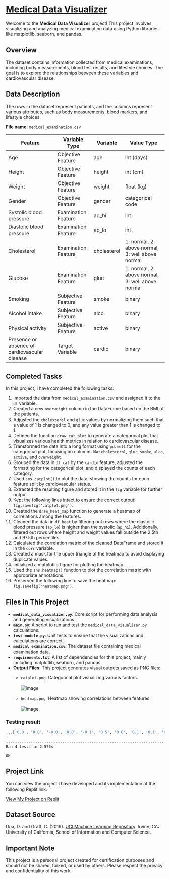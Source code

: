 # [Medical Data Visualizer](https://www.freecodecamp.org/learn/data-analysis-with-python/data-analysis-with-python-projects/medical-data-visualizer)

Welcome to the **Medical Data Visualizer** project! This project involves visualizing and analyzing medical examination data using Python libraries like matplotlib, seaborn, and pandas.

## Overview

The dataset contains information collected from medical examinations, including body measurements, blood test results, and lifestyle choices. The goal is to explore the relationships between these variables and cardiovascular disease.

## Data Description

The rows in the dataset represent patients, and the columns represent various attributes, such as body measurements, blood markers, and lifestyle choices.

**File name**: `medical_examination.csv`

| Feature                        | Variable Type         | Variable            | Value Type                      |
|--------------------------------|-----------------------|---------------------|---------------------------------|
| Age                            | Objective Feature     | age                 | int (days)                      |
| Height                         | Objective Feature     | height              | int (cm)                        |
| Weight                         | Objective Feature     | weight              | float (kg)                      |
| Gender                         | Objective Feature     | gender              | categorical code                |
| Systolic blood pressure        | Examination Feature   | ap_hi               | int                             |
| Diastolic blood pressure       | Examination Feature   | ap_lo               | int                             |
| Cholesterol                    | Examination Feature   | cholesterol         | 1: normal, 2: above normal, 3: well above normal |
| Glucose                        | Examination Feature   | gluc                | 1: normal, 2: above normal, 3: well above normal |
| Smoking                        | Subjective Feature    | smoke               | binary                          |
| Alcohol intake                 | Subjective Feature    | alco                | binary                          |
| Physical activity              | Subjective Feature    | active              | binary                          |
| Presence or absence of cardiovascular disease | Target Variable | cardio              | binary                          |

## Completed Tasks

In this project, I have completed the following tasks:

1. Imported the data from `medical_examination.csv` and assigned it to the `df` variable.
2. Created a new `overweight` column in the DataFrame based on the BMI of the patients.
3. Adjusted the `cholesterol` and `gluc` values by normalizing them such that a value of 1 is changed to 0, and any value greater than 1 is changed to 1.
4. Defined the function `draw_cat_plot` to generate a categorical plot that visualizes various health metrics in relation to cardiovascular disease.
5. Transformed the data into a long format using `pd.melt` for the categorical plot, focusing on columns like `cholesterol`, `gluc`, `smoke`, `alco`, `active`, and `overweight`.
6. Grouped the data in `df_cat` by the `cardio` feature, adjusted the formatting for the categorical plot, and displayed the counts of each category.
7. Used `sns.catplot()` to plot the data, showing the counts for each feature split by cardiovascular status.
8. Extracted the resulting figure and stored it in the `fig` variable for further output.
9. Kept the following lines intact to ensure the correct output: `fig.savefig('catplot.png')`.
10. Created the `draw_heat_map` function to generate a heatmap of correlations among the features.
11. Cleaned the data in `df_heat` by filtering out rows where the diastolic blood pressure (`ap_lo`) is higher than the systolic (`ap_hi`). Additionally, filtered out rows where height and weight values fall outside the 2.5th and 97.5th percentiles.
12. Calculated the correlation matrix of the cleaned DataFrame and stored it in the `corr` variable.
13. Created a mask for the upper triangle of the heatmap to avoid displaying duplicate values.
14. Initialized a matplotlib figure for plotting the heatmap.
15. Used the `sns.heatmap()` function to plot the correlation matrix with appropriate annotations.
16. Preserved the following line to save the heatmap: `fig.savefig('heatmap.png')`.

## Files in This Project

- **`medical_data_visualizer.py`**: Core script for performing data analysis and generating visualizations.
- **`main.py`**: A script to run and test the `medical_data_visualizer.py` calculations.
- **`test_module.py`**: Unit tests to ensure that the visualizations and calculations are correct.
- **`medical_examination.csv`**: The dataset file containing medical examination data.
- **`requirements.txt`**: A list of dependencies for this project, mainly including matplotlib, seaborn, and pandas.
- **Output Files**: This project generates visual outputs saved as PNG files:
  - `catplot.png`: Categorical plot visualizing various factors.
    <br></br>
    ![image](https://github.com/user-attachments/assets/fd0ddb05-178d-4a64-9d0f-2402c1746240)

  - `heatmap.png`: Heatmap showing correlations between features.
    <br></br>
    ![image](https://github.com/user-attachments/assets/dc08e71b-d6c8-4300-8aaa-2f12445d7db0)

 
### Testing result
```bash
...['0.0', '0.0', '-0.0', '0.0', '-0.1', '0.5', '0.0', '0.1', '0.1', '0.3', '0.0', '0.0', '0.0', '0.0', '0.0', '0.0', '0.2', '0.1', '0.0', '0.2', '0.1', '0.0', '0.1', '-0.0', '-0.1', '0.1', '0.0', '0.2', '0.0', '0.1', '-0.0', '-0.0', '0.1', '0.0', '0.1', '0.4', '-0.0', '-0.0', '0.3', '0.2', '0.1', '-0.0', '0.0', '0.0', '-0.0', '-0.0', '-0.0', '0.2', '0.1', '0.1', '0.0', '0.0', '0.0', '0.0', '0.3', '0.0', '-0.0', '0.0', '-0.0', '-0.0', '-0.0', '0.0', '0.0', '-0.0', '0.0', '0.0', '0.0', '0.2', '0.0', '-0.0', '0.2', '0.1', '0.3', '0.2', '0.1', '-0.0', '-0.0', '-0.0', '-0.0', '0.1', '-0.1', '-0.1', '0.7', '0.0', '0.2', '0.1', '0.1', '-0.0', '0.0', '-0.0', '0.1']
.
----------------------------------------------------------------------
Ran 4 tests in 2.576s

OK
```

## Project Link

You can view the project I have developed and its implementation at the following Replit link:

[View My Project on Replit](https://replit.com/@fxrdhan/Medical-Data-Visualizer?v=1)

## Dataset Source

Dua, D. and Graff, C. (2019). [UCI Machine Learning Repository](http://archive.ics.uci.edu/ml). Irvine, CA: University of California, School of Information and Computer Science.

## Important Note

This project is a personal project created for certification purposes and should not be shared, forked, or used by others. Please respect the privacy and confidentiality of this work.
